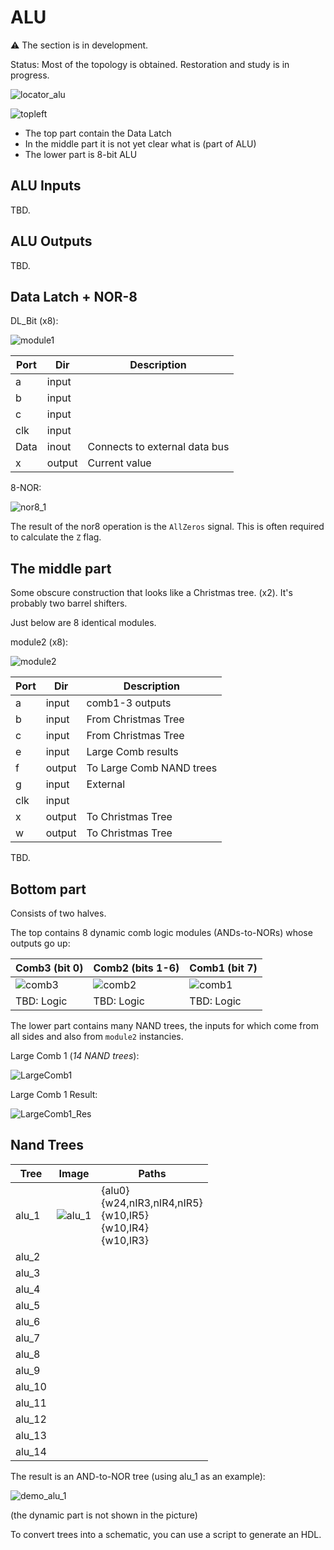 # ALU

:warning: The section is in development.

Status: Most of the topology is obtained. Restoration and study is in progress.

![locator_alu](/imgstore/locator_alu.png)

![topleft](/imgstore/topleft.jpg)

- The top part contain the Data Latch
- In the middle part it is not yet clear what is (part of ALU)
- The lower part is 8-bit ALU

## ALU Inputs

TBD.

## ALU Outputs

TBD.

## Data Latch + NOR-8

DL_Bit (x8):

![module1](/imgstore/modules/module1.jpg)

|Port|Dir|Description|
|---|---|---|
|a|input| |
|b|input| |
|c|input| |
|clk|input| |
|Data|inout|Connects to external data bus|
|x|output|Current value|

8-NOR:

![nor8_1](/imgstore/modules/nor8_1.jpg)

The result of the nor8 operation is the `AllZeros` signal. This is often required to calculate the `Z` flag.

## The middle part

Some obscure construction that looks like a Christmas tree. (x2). It's probably two barrel shifters.

Just below are 8 identical modules.

module2 (x8):

![module2](/imgstore/modules/module2.jpg)

|Port|Dir|Description|
|---|---|---|
|a|input|comb1-3 outputs|
|b|input|From Christmas Tree|
|c|input|From Christmas Tree|
|e|input|Large Comb results|
|f|output|To Large Comb NAND trees|
|g|input|External|
|clk|input| |
|x|output|To Christmas Tree|
|w|output|To Christmas Tree|

TBD.

## Bottom part

Consists of two halves.

The top contains 8 dynamic comb logic modules (ANDs-to-NORs) whose outputs go up:

|Comb3 (bit 0)|Comb2 (bits 1-6)|Comb1 (bit 7)|
|---|---|---|
|![comb3](/imgstore/modules/comb3.jpg)|![comb2](/imgstore/modules/comb2.jpg)|![comb1](/imgstore/modules/comb1.jpg)|
|TBD: Logic|TBD: Logic|TBD: Logic|

The lower part contains many NAND trees, the inputs for which come from all sides and also from `module2` instancies.

Large Comb 1 (_14 NAND trees_):

![LargeComb1](/imgstore/LargeComb1.jpg)

Large Comb 1 Result:

![LargeComb1_Res](/imgstore/LargeComb1_Res.jpg)

## Nand Trees

|Tree|Image|Paths|
|---|---|---|
|alu_1|![alu_1](/imgstore/nandtrees/alu_1.jpg)|{alu0}<br/>{w24,nIR3,nIR4,nIR5}<br/>{w10,IR5}<br/>{w10,IR4}<br/>{w10,IR3}|
|alu_2| | |
|alu_3| | |
|alu_4| | |
|alu_5| | |
|alu_6| | |
|alu_7| | |
|alu_8| | |
|alu_9| | |
|alu_10| | |
|alu_11| | |
|alu_12| | |
|alu_13| | |
|alu_14| | |

The result is an AND-to-NOR tree (using alu_1 as an example):

![demo_alu_1](/imgstore/nandtrees/demo_alu_1.jpg)

(the dynamic part is not shown in the picture)

To convert trees into a schematic, you can use a script to generate an HDL.
